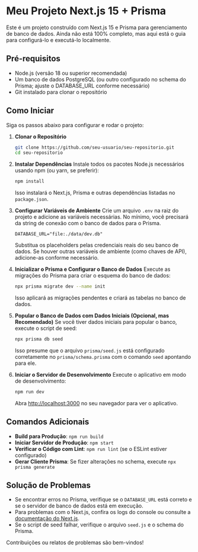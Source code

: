 # Meu Projeto Next.js 15 + Prisma

Este é um projeto construído com Next.js 15 e Prisma para gerenciamento de banco de dados. Ainda não está 100% completo, mas aqui está o guia para configurá-lo e executá-lo localmente.

## Pré-requisitos

- Node.js (versão 18 ou superior recomendada)
- Um banco de dados PostgreSQL (ou outro configurado no schema do Prisma; ajuste o DATABASE_URL conforme necessário)
- Git instalado para clonar o repositório

## Como Iniciar

Siga os passos abaixo para configurar e rodar o projeto:

1. **Clonar o Repositório**
   ```bash
   git clone https://github.com/seu-usuario/seu-repositorio.git
   cd seu-repositorio
   ```

2. **Instalar Dependências**
   Instale todos os pacotes Node.js necessários usando npm (ou yarn, se preferir):
   ```bash
   npm install
   ```
   Isso instalará o Next.js, Prisma e outras dependências listadas no `package.json`.

3. **Configurar Variáveis de Ambiente**
   Crie um arquivo `.env` na raiz do projeto e adicione as variáveis necessárias. No mínimo, você precisará da string de conexão com o banco de dados para o Prisma.
   ```
   DATABASE_URL="file:./data/dev.db"
   ```
   Substitua os placeholders pelas credenciais reais do seu banco de dados. Se houver outras variáveis de ambiente (como chaves de API), adicione-as conforme necessário.

4. **Inicializar o Prisma e Configurar o Banco de Dados**
   Execute as migrações do Prisma para criar o esquema do banco de dados:
   ```bash
   npx prisma migrate dev --name init
   ```
   Isso aplicará as migrações pendentes e criará as tabelas no banco de dados.

5. **Popular o Banco de Dados com Dados Iniciais (Opcional, mas Recomendado)**
   Se você tiver dados iniciais para popular o banco, execute o script de seed:
   ```bash
   npx prisma db seed
   ```
   Isso presume que o arquivo `prisma/seed.js` está configurado corretamente no `prisma/schema.prisma` com o comando `seed` apontando para ele.

6. **Iniciar o Servidor de Desenvolvimento**
   Execute o aplicativo em modo de desenvolvimento:
   ```bash
   npm run dev
   ```
   Abra [http://localhost:3000](http://localhost:3000) no seu navegador para ver o aplicativo.

## Comandos Adicionais

- **Build para Produção**: `npm run build`
- **Iniciar Servidor de Produção**: `npm start`
- **Verificar o Código com Lint**: `npm run lint` (se o ESLint estiver configurado)
- **Gerar Cliente Prisma**: Se fizer alterações no schema, execute `npx prisma generate`

## Solução de Problemas

- Se encontrar erros no Prisma, verifique se o `DATABASE_URL` está correto e se o servidor de banco de dados está em execução.
- Para problemas com o Next.js, confira os logs do console ou consulte a [documentação do Next.js](https://nextjs.org/docs).
- Se o script de seed falhar, verifique o arquivo `seed.js` e o schema do Prisma.

Contribuições ou relatos de problemas são bem-vindos!